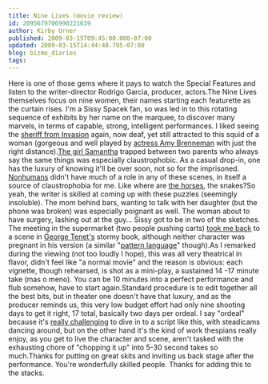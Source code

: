 ```yaml
---
title: Nine Lives (movie review)
id: 2095679706990221639
author: Kirby Urner
published: 2009-03-15T09:45:00.000-07:00
updated: 2009-03-15T14:44:40.795-07:00
blog: bizmo_diaries
tags: 
---
```


Here is one of those gems where it pays to watch the Special Features and listen to the writer-director Rodrigo Garcia, producer, actors.The Nine Lives themselves focus on nine women, their names starting each featurette as the curtain rises.  I'm a Sissy Spacek fan, so was led in to this rotating sequence of exhibits by her name on the marquee, to discover many marvels, in terms of capable, strong, intelligent performances.  I liked seeing the [sheriff from Invasion](http://www.imdb.com/title/tt0460651/) again, now deaf, yet still attracted to this squid of a woman (gorgeous and well played by [actress Amy Brenneman](http://www.imdb.com/name/nm0000312/) with just the right distance).[The girl Samantha](http://www.imdb.com/name/nm1086543/) trapped between two parents who always say the same things was especially claustrophobic.  As a casual drop-in, one has the luxury of knowing it'll be over soon, not so for the imprisoned.  [Nonhumans](http://worldgame.blogspot.com/2008/07/dog-tubes.html) didn't have much of a role in any of these scenes, in itself a source of claustrophobia for me.  Like where are [the horses](http://controlroom.blogspot.com/2008/05/animal-rights.html), the snakes?So yeah, the writer is skilled at coming up with these puzzles (seemingly insoluble).  The mom behind bars, wanting to talk with her daughter (but the phone was broken) was especially poignant as well.  The woman about to have surgery, lashing out at the guy...  Sissy got to be in two of the sketches.  The meeting in the supermarket (two people pushing carts) [took me back](http://controlroom.blogspot.com/2007/02/surge.html) to a scene in [George Tenet's](http://mybizmo.blogspot.com/2006/02/valentines-day-2006.html) stormy book, although neither character was pregnant in his version (a similar "[pattern language](http://en.wikipedia.org/wiki/A_Pattern_Language)" though).As I remarked during the viewing (not too loudly I hope), this was all very theatrical in flavor, didn't feel like "a normal movie" and the reason is obvious:  each vignette, though rehearsed, is shot as a mini-play, a sustained 14 -17 minute take (mas o meno).  You can be 10 minutes into a perfect performance and flub somehow, have to start again.Standard procedure is to edit together all the best bits, but in theater one doesn't have that luxury, and as the producer reminds us, this very low budget effort had only nine shooting days to get it right, 17 total, basically two days per ordeal.  I say "ordeal" because it's [really challenging](http://controlroom.blogspot.com/2007/05/sky-camp.html) to dive in to a script like this, with steadicams dancing around, but on the other hand it's the kind of work thespians really enjoy, as you get to live the character and scene, aren't tasked with the exhausting chore of "chopping it up" into 5-30 second takes so much.Thanks for putting on great skits and inviting us back stage after the performance.  You're wonderfully skilled people.  Thanks for adding this to the stacks.
